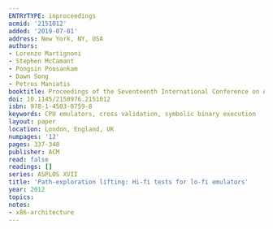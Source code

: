 ```yaml
---
ENTRYTYPE: inproceedings
acmid: '2151012'
added: '2019-07-01'
address: New York, NY, USA
authors:
- Lorenzo Martignoni
- Stephen McCamant
- Pongsin Poosankam
- Dawn Song
- Petros Maniatis
booktitle: Proceedings of the Seventeenth International Conference on Architectural Support for Programming Languages and Operating Systems
doi: 10.1145/2150976.2151012
isbn: 978-1-4503-0759-8
keywords: CPU emulators, cross validation, symbolic binary execution
layout: paper
location: London, England, UK
numpages: '12'
pages: 337-348
publisher: ACM
read: false
readings: []
series: ASPLOS XVII
title: 'Path-exploration lifting: Hi-fi tests for lo-fi emulators'
year: 2012
topics:
notes:
- x86-architecture
---
```

